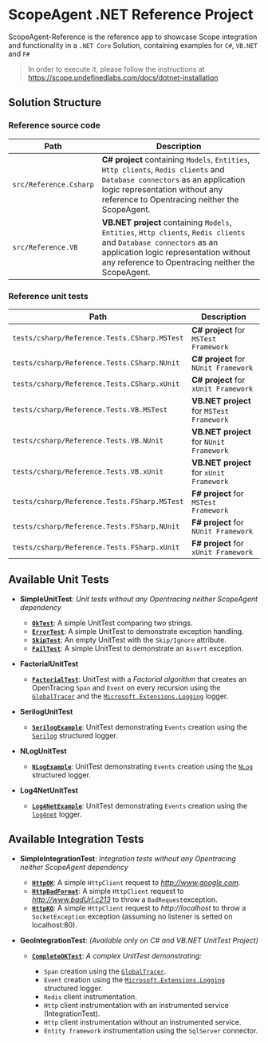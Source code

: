 # ScopeAgent .NET Reference Project

ScopeAgent-Reference is the reference app to showcase Scope integration and functionality in a `.NET Core` 
Solution, containing examples for `C#`, `VB.NET` and `F#`

>In order to execute it, please follow the instructions at https://scope.undefinedlabs.com/docs/dotnet-installation

## Solution Structure

### Reference source code

| Path | Description |
|------|-------------|
| `src/Reference.Csharp` | **C# project** containing `Models`, `Entities`, `Http clients`, `Redis clients` and `Database connectors` as an application logic representation without any reference to Opentracing neither the ScopeAgent. 
| `src/Reference.VB` | **VB.NET project** containing `Models`, `Entities`, `Http clients`, `Redis clients` and `Database connectors` as an application logic representation without any reference to Opentracing neither the ScopeAgent.

### Reference unit tests

| Path | Description |
|------|-------------|
| `tests/csharp/Reference.Tests.CSharp.MSTest` | **C# project**  for `MSTest Framework` |
| `tests/csharp/Reference.Tests.CSharp.NUnit` | **C# project** for `NUnit Framework`  |
| `tests/csharp/Reference.Tests.CSharp.xUnit` | **C# project** for `xUnit Framework`  |
| `tests/csharp/Reference.Tests.VB.MSTest` | **VB.NET project** for `MSTest Framework` |
| `tests/csharp/Reference.Tests.VB.NUnit` | **VB.NET project** for `NUnit Framework` |
| `tests/csharp/Reference.Tests.VB.xUnit` | **VB.NET project** for `xUnit Framework` |
| `tests/csharp/Reference.Tests.FSharp.MSTest` | **F# project** for `MSTest Framework` |
| `tests/csharp/Reference.Tests.FSharp.NUnit` | **F# project** for `NUnit Framework`  |
| `tests/csharp/Reference.Tests.FSharp.xUnit` | **F# project** for `xUnit Framework`  |


## Available Unit Tests

- **SimpleUnitTest**: *Unit tests without any Opentracing neither ScopeAgent dependency*
    - [**`OkTest`**](tests/csharp/Reference.Tests.CSharp.MSTest/SimpleUnitTest.cs#L15:L25): A simple UnitTest comparing two strings.
    - [**`ErrorTest`**](tests/csharp/Reference.Tests.CSharp.MSTest/SimpleUnitTest.cs#L27:L47): A simple UnitTest to demonstrate exception handling.
    - [**`SkipTest`**](tests/csharp/Reference.Tests.CSharp.MSTest/SimpleUnitTest.cs#L49:L56): An empty UnitTest with the `Skip/Ignore` attribute.
    - [**`FailTest`**](tests/csharp/Reference.Tests.CSharp.MSTest/SimpleUnitTest.cs#L58:L78): A simple UnitTest to demonstrate an `Assert` exception.
    
- **FactorialUnitTest**
    - [**`FactorialTest`**](tests/csharp/Reference.Tests.CSharp.MSTest/FactorialUnitTest.cs#L31:L56): UnitTest with a *Factorial algorithm* that creates an OpenTracing `Span` and `Event` on every
    recursion using the [`GlobalTracer`](https://www.nuget.org/packages/OpenTracing/) and the [`Microsoft.Extensions.Logging`](https://docs.microsoft.com/en-us/aspnet/core/fundamentals/logging/?view=aspnetcore-2.2) logger.
    
- **SerilogUnitTest**
    - [**`SerilogExample`**](tests/csharp/Reference.Tests.CSharp.MSTest/SerilogUnitTest.cs#L26:L49): UnitTest demonstrating `Events` creation using the [`Serilog`](https://serilog.net/) structured logger. 
    
- **NLogUnitTest**
    - [**`NLogExample`**](tests/csharp/Reference.Tests.CSharp.MSTest/NLogUnitTest.cs#L26:L49): UnitTest demonstrating `Events` creation using the [`NLog`](https://nlog-project.org/) structured logger.
    
- **Log4NetUnitTest**
    - [**`Log4NetExample`**](tests/csharp/Reference.Tests.CSharp.MSTest/Log4NetUnitTest.cs#L25:L45): UnitTest demonstrating `Events` creation using the [`log4net`](https://logging.apache.org/log4net/) logger.


## Available Integration Tests

- **SimpleIntegrationTest**: *Integration tests without any Opentracing neither ScopeAgent dependency*
    - [**`HttpOK`**](tests/csharp/Reference.Tests.CSharp.MSTest/SimpleIntegrationTest.cs#L14:L22): A simple `HttpClient` request to *http://www.google.com*.
    - [**`HttpBadFormat`**](tests/csharp/Reference.Tests.CSharp.MSTest/SimpleIntegrationTest.cs#L24:L32): A simple `HttpClient` request to *http://www.badUrl.c213* to throw a `BadRequest`exception.
    - [**`HttpKO`**](tests/csharp/Reference.Tests.CSharp.MSTest/SimpleIntegrationTest.cs#L34:L42): A simple `HttpClient` request to *http://localhost* to throw a `SocketException` exception 
    (assuming no listener is setted on localhost:80).

- **GeoIntegrationTest**: *(Available only on C# and VB.NET UnitTest Project)*
    - [**`CompleteOKTest`**](tests/csharp/Reference.Tests.CSharp.MSTest/GeoIntegrationTest.cs#L34:L105): *A complex UnitTest demonstrating:*
    
        - `Span` creation using the [`GlobalTracer`](https://www.nuget.org/packages/OpenTracing/).
        - `Event` creation using the [`Microsoft.Extensions.Logging`](https://docs.microsoft.com/en-us/aspnet/core/fundamentals/logging/?view=aspnetcore-2.2) structured logger.
        - `Redis` client instrumentation.
        - `Http` client instrumentation with an instrumented service (IntegrationTest).
        - `Http` client instrumentation without an instrumented service.
        - `Entity framework` instrumentation using the `SqlServer` connector.
